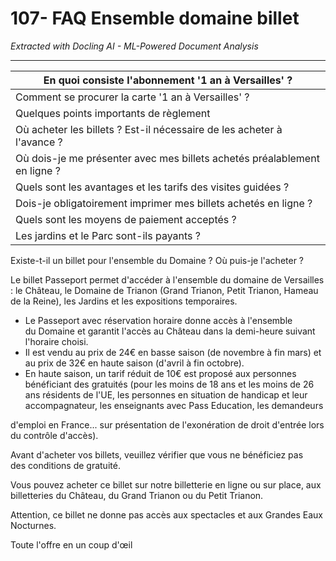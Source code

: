 # 107- FAQ Ensemble domaine billet

*Extracted with Docling AI - ML-Powered Document Analysis*

---

| En quoi consiste l'abonnement '1 an à Versailles' ?                       |
|---------------------------------------------------------------------------|
| Comment se procurer la carte '1 an à Versailles' ?                        |
| Quelques points importants de règlement                                   |
| Où acheter les billets ? Est-il nécessaire de les acheter à l'avance ?    |
| Où dois-je me présenter avec mes billets achetés préalablement en ligne ? |
| Quels sont les avantages et les tarifs des visites guidées ?              |
| Dois-je obligatoirement imprimer mes billets achetés en ligne ?           |
| Quels sont les moyens de paiement acceptés ?                              |
| Les jardins et le Parc sont-ils payants ?                                 |

Existe-t-il un billet pour l'ensemble du Domaine ? Où puis-je l'acheter ?

Le billet Passeport permet d'accéder à l'ensemble du domaine de Versailles : le Château, le Domaine de Trianon (Grand Trianon, Petit Trianon, Hameau de la Reine), les Jardins et les expositions temporaires.

- Le Passeport avec réservation horaire donne accès à l'ensemble du Domaine et garantit l'accès au Château dans la demi-heure suivant l'horaire choisi.
- Il est vendu au prix de 24€ en basse saison (de novembre à fin mars) et au prix de 32€ en haute saison (d'avril à fin octobre).
- En haute saison, un tarif réduit de 10€ est proposé aux personnes bénéficiant des gratuités (pour les moins de 18 ans et les moins de 26 ans résidents de l'UE, les personnes en situation de handicap et leur accompagnateur, les enseignants avec Pass Education, les demandeurs

d'emploi en France... sur présentation de l'exonération de droit d'entrée lors du contrôle d'accès).

Avant d'acheter vos billets, veuillez vérifier que vous ne bénéficiez pas des conditions de gratuité.

Vous pouvez acheter ce billet sur notre billetterie en ligne ou sur place, aux billetteries du Château, du Grand Trianon ou du Petit Trianon.

Attention, ce billet ne donne pas accès aux spectacles et aux Grandes Eaux Nocturnes.

Toute l'offre en un coup d'œil